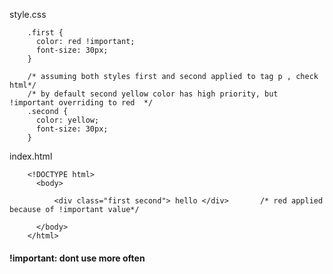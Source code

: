 style.css

        .first {
          color: red !important;
          font-size: 30px;
        }

        /* assuming both styles first and second applied to tag p , check html*/
        /* by default second yellow color has high priority, but !important overriding to red  */
        .second {
          color: yellow;
          font-size: 30px;
        }


index.html

        <!DOCTYPE html>
          <body>

              <div class="first second"> hello </div>       /* red applied because of !important value*/

          </body>
        </html>
        
        
#### !important: dont use more often        
